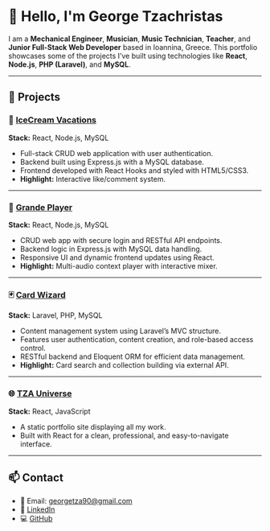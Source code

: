 # 👋 Hello, I'm George Tzachristas

I am a **Mechanical Engineer**, **Musician**, **Music Technician**, **Teacher**, and **Junior Full-Stack Web Developer** based in Ioannina, Greece. This portfolio showcases some of the projects I’ve built using technologies like **React**, **Node.js**, **PHP (Laravel)**, and **MySQL**.

---

## 📂 Projects

### 🚀 [IceCream Vacations](https://icvacations.netlify.app/)
**Stack:** React, Node.js, MySQL  
- Full-stack CRUD web application with user authentication.  
- Backend built using Express.js with a MySQL database.  
- Frontend developed with React Hooks and styled with HTML5/CSS3.  
- **Highlight:** Interactive like/comment system.

---

### 🎵 [Grande Player](https://grandeplayer.netlify.app/player)
**Stack:** React, Node.js, MySQL  
- CRUD web app with secure login and RESTful API endpoints.  
- Backend logic in Express.js with MySQL data handling.  
- Responsive UI and dynamic frontend updates using React.  
- **Highlight:** Multi-audio context player with interactive mixer.

---

### 🃏 [Card Wizard](https://cardwizard.up.railway.app/)
**Stack:** Laravel, PHP, MySQL  
- Content management system using Laravel’s MVC structure.  
- Features user authentication, content creation, and role-based access control.  
- RESTful backend and Eloquent ORM for efficient data management.  
- **Highlight:** Card search and collection building via external API.

---

### 🌐 [TZA Universe](https://tzauniverse.netlify.app/)
**Stack:** React, JavaScript  
- A static portfolio site displaying all my work.  
- Built with React for a clean, professional, and easy-to-navigate interface.

---

## 📫 Contact
- 📧 Email: [georgetza90@gmail.com](mailto:georgetza90@gmail.com)
- 🔗 [LinkedIn](https://www.linkedin.com/in/george-tzachristas)  
- 💻 [GitHub](https://github.com/GeorgeTza90)

